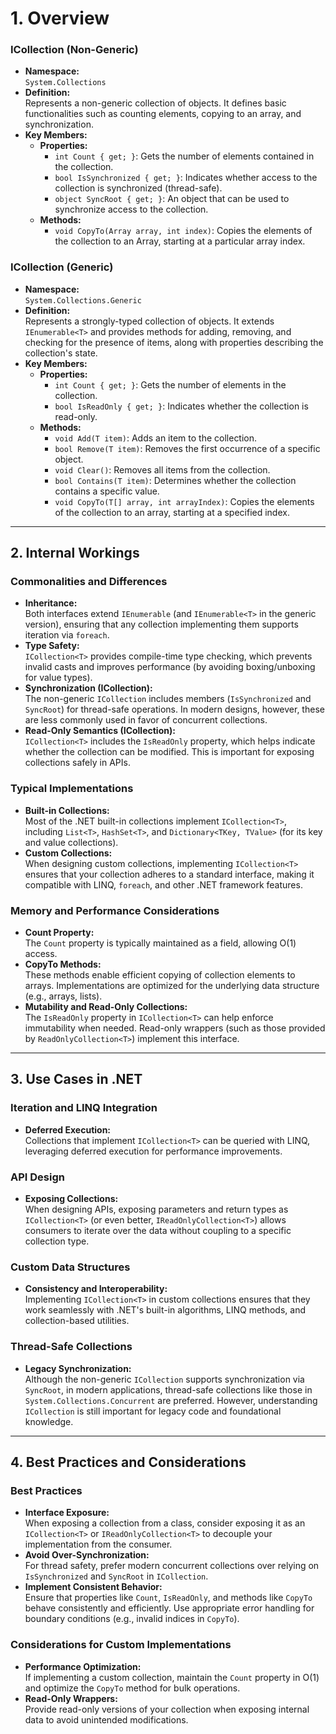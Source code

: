 # 1. Overview

### ICollection (Non-Generic)
- **Namespace:**  
  `System.Collections`
- **Definition:**  
  Represents a non-generic collection of objects. It defines basic functionalities such as counting elements, copying to an array, and synchronization.
- **Key Members:**
  - **Properties:**  
    - `int Count { get; }`: Gets the number of elements contained in the collection.
    - `bool IsSynchronized { get; }`: Indicates whether access to the collection is synchronized (thread-safe).
    - `object SyncRoot { get; }`: An object that can be used to synchronize access to the collection.
  - **Methods:**  
    - `void CopyTo(Array array, int index)`: Copies the elements of the collection to an Array, starting at a particular array index.

### ICollection<T> (Generic)
- **Namespace:**  
  `System.Collections.Generic`
- **Definition:**  
  Represents a strongly-typed collection of objects. It extends `IEnumerable<T>` and provides methods for adding, removing, and checking for the presence of items, along with properties describing the collection's state.
- **Key Members:**
  - **Properties:**  
    - `int Count { get; }`: Gets the number of elements in the collection.
    - `bool IsReadOnly { get; }`: Indicates whether the collection is read-only.
  - **Methods:**  
    - `void Add(T item)`: Adds an item to the collection.
    - `bool Remove(T item)`: Removes the first occurrence of a specific object.
    - `void Clear()`: Removes all items from the collection.
    - `bool Contains(T item)`: Determines whether the collection contains a specific value.
    - `void CopyTo(T[] array, int arrayIndex)`: Copies the elements of the collection to an array, starting at a specified index.

---

## 2. Internal Workings

### Commonalities and Differences
- **Inheritance:**  
  Both interfaces extend `IEnumerable` (and `IEnumerable<T>` in the generic version), ensuring that any collection implementing them supports iteration via `foreach`.
- **Type Safety:**  
  `ICollection<T>` provides compile-time type checking, which prevents invalid casts and improves performance (by avoiding boxing/unboxing for value types).
- **Synchronization (ICollection):**  
  The non-generic `ICollection` includes members (`IsSynchronized` and `SyncRoot`) for thread-safe operations. In modern designs, however, these are less commonly used in favor of concurrent collections.
- **Read-Only Semantics (ICollection<T>):**  
  `ICollection<T>` includes the `IsReadOnly` property, which helps indicate whether the collection can be modified. This is important for exposing collections safely in APIs.

### Typical Implementations
- **Built-in Collections:**  
  Most of the .NET built-in collections implement `ICollection<T>`, including `List<T>`, `HashSet<T>`, and `Dictionary<TKey, TValue>` (for its key and value collections).
- **Custom Collections:**  
  When designing custom collections, implementing `ICollection<T>` ensures that your collection adheres to a standard interface, making it compatible with LINQ, `foreach`, and other .NET framework features.

### Memory and Performance Considerations
- **Count Property:**  
  The `Count` property is typically maintained as a field, allowing O(1) access.
- **CopyTo Methods:**  
  These methods enable efficient copying of collection elements to arrays. Implementations are optimized for the underlying data structure (e.g., arrays, lists).
- **Mutability and Read-Only Collections:**  
  The `IsReadOnly` property in `ICollection<T>` can help enforce immutability when needed. Read-only wrappers (such as those provided by `ReadOnlyCollection<T>`) implement this interface.

---

## 3. Use Cases in .NET

### Iteration and LINQ Integration
- **Deferred Execution:**  
  Collections that implement `ICollection<T>` can be queried with LINQ, leveraging deferred execution for performance improvements.
  
### API Design
- **Exposing Collections:**  
  When designing APIs, exposing parameters and return types as `ICollection<T>` (or even better, `IReadOnlyCollection<T>`) allows consumers to iterate over the data without coupling to a specific collection type.
  
### Custom Data Structures
- **Consistency and Interoperability:**  
  Implementing `ICollection<T>` in custom collections ensures that they work seamlessly with .NET's built-in algorithms, LINQ methods, and collection-based utilities.

### Thread-Safe Collections
- **Legacy Synchronization:**  
  Although the non-generic `ICollection` supports synchronization via `SyncRoot`, in modern applications, thread-safe collections like those in `System.Collections.Concurrent` are preferred. However, understanding `ICollection` is still important for legacy code and foundational knowledge.

---

## 4. Best Practices and Considerations

### Best Practices
- **Interface Exposure:**  
  When exposing a collection from a class, consider exposing it as an `ICollection<T>` or `IReadOnlyCollection<T>` to decouple your implementation from the consumer.
- **Avoid Over-Synchronization:**  
  For thread safety, prefer modern concurrent collections over relying on `IsSynchronized` and `SyncRoot` in `ICollection`.
- **Implement Consistent Behavior:**  
  Ensure that properties like `Count`, `IsReadOnly`, and methods like `CopyTo` behave consistently and efficiently. Use appropriate error handling for boundary conditions (e.g., invalid indices in `CopyTo`).

### Considerations for Custom Implementations
- **Performance Optimization:**  
  If implementing a custom collection, maintain the `Count` property in O(1) and optimize the `CopyTo` method for bulk operations.
- **Read-Only Wrappers:**  
  Provide read-only versions of your collection when exposing internal data to avoid unintended modifications.